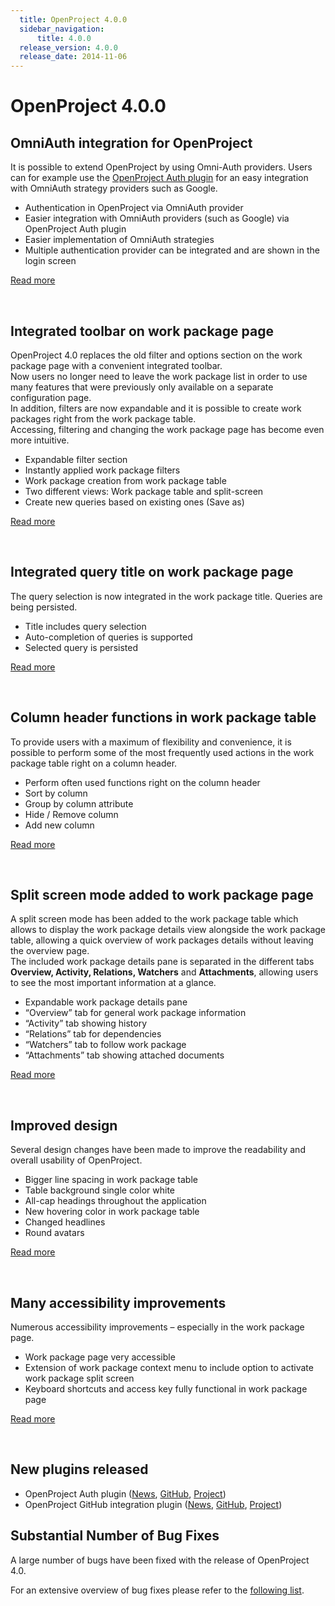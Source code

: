 ```yaml
---
  title: OpenProject 4.0.0
  sidebar_navigation:
      title: 4.0.0
  release_version: 4.0.0
  release_date: 2014-11-06
---
```



# OpenProject 4.0.0

## OmniAuth integration for OpenProject

It is possible to extend OpenProject by using Omni-Auth providers. Users
can for example use the [OpenProject Auth
plugin](https://community.openproject.org/projects/auth-plugins) for an
easy integration with OmniAuth strategy providers such as Google.

  - Authentication in OpenProject via OmniAuth provider
  - Easier integration with OmniAuth providers (such as Google) via
    OpenProject Auth plugin
  - Easier implementation of OmniAuth strategies
  - Multiple authentication provider can be integrated and are shown in
    the login screen

[Read
more](https://www.openproject.org/release-notes/openproject-4-0/omniauth-integration/)

 

## Integrated toolbar on work package page

OpenProject 4.0 replaces the old filter and options section on the work
package page with a convenient integrated toolbar.  
Now users no longer need to leave the work package list in order to use
many features that were previously only available on a separate
configuration page.  
In addition, filters are now expandable and it is possible to create
work packages right from the work package table.  
Accessing, filtering and changing the work package page has become even
more intuitive.

  - Expandable filter section
  - Instantly applied work package filters
  - Work package creation from work package table
  - Two different views: Work package table and split-screen
  - Create new queries based on existing ones (Save as)

[Read
more](https://www.openproject.org/release-notes/openproject-4-0/integrated-toolbar/)

 

## Integrated query title on work package page

The query selection is now integrated in the work package title. Queries
are being persisted.

  - Title includes query selection
  - Auto-completion of queries is supported
  - Selected query is persisted

[Read
more](https://www.openproject.org/release-notes/openproject-4-0/integrated-query-title/)

 

## Column header functions in work package table

To provide users with a maximum of flexibility and convenience, it is
possible to perform some of the most frequently used actions in the work
package table right on a column header.

  - Perform often used functions right on the column header
  - Sort by column
  - Group by column attribute
  - Hide / Remove column
  - Add new column

[Read
more](https://www.openproject.org/release-notes/openproject-4-0/column-header/ "Column header functions in work package table")

 

## Split screen mode added to work package page

A split screen mode has been added to the work package table which
allows to display the work package details view alongside the work
package table, allowing a quick overview of work packages details
without leaving the overview page.  
The included work package details pane is separated in the different
tabs **Overview, Activity, Relations, Watchers** and **Attachments**,
allowing users to see the most important information at a glance.

  - Expandable work package details pane
  - “Overview” tab for general work package information
  - “Activity” tab showing history
  - “Relations” tab for dependencies
  - “Watchers” tab to follow work package
  - “Attachments” tab showing attached documents

[Read
more](https://www.openproject.org/release-notes/openproject-4-0/split-screen-mode/ "Split screen mode")

 

## Improved design

Several design changes have been made to improve the readability and
overall usability of OpenProject.

  - Bigger line spacing in work package table
  - Table background single color white
  - All-cap headings throughout the application
  - New hovering color in work package table
  - Changed headlines
  - Round avatars

[Read
more](https://www.openproject.org/release-notes/openproject-4-0/improved-design/ "Improved Design")

 

## Many accessibility improvements

Numerous accessibility improvements – especially in the work package
page.

  - Work package page very accessible
  - Extension of work package context menu to include option to activate
    work package split screen
  - Keyboard shortcuts and access key fully functional in work package
    page

[Read
more](https://www.openproject.org/release-notes/openproject-4-0/accessibility-improvements-4-0/ "Accessibility improvements")

 

## New plugins released

  - OpenProject Auth plugin
    ([News](https://community.openproject.org/news/66-plugin-providing-an-api-for-authentication-plugins-released),
    [GitHub](https://github.com/opf/openproject-auth_plugins),
    [Project](https://community.openproject.org/projects/auth-plugins))
  - OpenProject GitHub integration plugin
    ([News](https://community.openproject.org/news/57-openproject-github-integration-plugin-released),
    [GitHub](https://github.com/finnlabs/openproject-github_integration),
    [Project](https://community.openproject.org/projects/github-integration?jump=news))

## Substantial Number of Bug Fixes

A large number of bugs have been fixed with the release of OpenProject
4.0.

For an extensive overview of bug fixes please refer to the [following
list](https://community.openproject.org/projects/openproject/work_packages?query_id=479).


